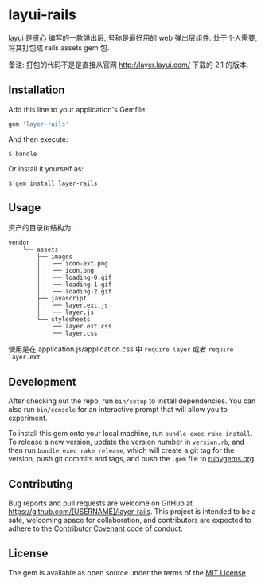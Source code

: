 # layui-rails

[layui](https://github.com/sentsin/layer) 是[贤心](https://github.com/sentsin) 编写的一款弹出层, 号称是最好用的 web 弹出层组件. 处于个人需要, 将其打包成 rails assets gem 包.

备注: 打包的代码不是是直接从官网 http://layer.layui.com/ 下载的 2.1 的版本.


## Installation

Add this line to your application's Gemfile:

```ruby
gem 'layer-rails'
```

And then execute:

    $ bundle

Or install it yourself as:

    $ gem install layer-rails


## Usage

资产的目录树结构为: 

```
vendor
    └── assets
        ├── images
        │   ├── icon-ext.png
        │   ├── icon.png
        │   ├── loading-0.gif
        │   ├── loading-1.gif
        │   └── loading-2.gif
        ├── javascript
        │   ├── layer.ext.js
        │   └── layer.js
        └── stylesheets
            ├── layer.ext.css
            └── layer.css
```

使用是在 application.js/application.css 中 `require layer` 或者 `require layer.ext`



## Development

After checking out the repo, run `bin/setup` to install dependencies. You can also run `bin/console` for an interactive prompt that will allow you to experiment.

To install this gem onto your local machine, run `bundle exec rake install`. To release a new version, update the version number in `version.rb`, and then run `bundle exec rake release`, which will create a git tag for the version, push git commits and tags, and push the `.gem` file to [rubygems.org](https://rubygems.org).

## Contributing

Bug reports and pull requests are welcome on GitHub at https://github.com/[USERNAME]/layer-rails. This project is intended to be a safe, welcoming space for collaboration, and contributors are expected to adhere to the [Contributor Covenant](contributor-covenant.org) code of conduct.

## License

The gem is available as open source under the terms of the [MIT License](http://opensource.org/licenses/MIT).